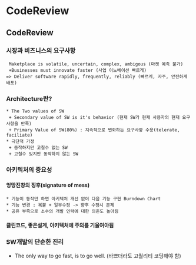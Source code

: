 # CodeReview

## CodeReview

### 시장과 비즈니스의 요구사항
```
 Maketplace is volatile, uncertain, complex, ambigous (마켓 예측 불가)
 +Businesses must innovate faster (사업 이노베이션 빠르게)
=> Deliver software rapidly, frequently, reliably (빠르게, 자주, 안전하게 배포)
```
### Architecture란?
```
* The Two values of SW
 + Secondary value of SW is it's behavior (현재 SW가 현재 사용자의 현재 요구사항을 만족)
 + Primary Value of SW(80%) : 지속적으로 변화하는 요구사항 수용(telerate, faciliate)
* 극단적 가정
 + 동작하지만 고칠수 없는 SW
 + 고칠수 있지만 동작하지 않는 SW
```
### 아키텍처의 중요성

#### 엉망진창의 징후(signature of mess)
```
* 기능이 동작만 하면 아키텍처 개선 없이 다음 기능 구현 Burndown Chart
* 기능 변경 : 복붙 + 일부수정 -> 향후 수정시 문제
* 공유 부족으로 소수의 개발 인력에 대한 의존도 높아짐
```
#### 클린코드, 좋은설계, 아키텍처에 주의를 기울여야됨

### SW개발의 단순한 진리
* The only way to go fast, is to go well. (바쁘더라도 고퀄리티 코딩해야 함)

